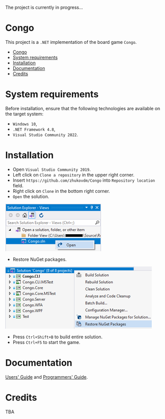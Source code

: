 The project is currently in progress...

# Congo

This project is a `.NET` implementation of the board game `Congo`.

- [Congo](#congo)
- [System requirements](#system-requirements)
- [Installation](#installation)
- [Documentation](#documentation)
- [Credits](#credits)

# System requirements

Before installation, ensure that the following technologies are available
on the target system:
- `Windows 10`,
- `.NET Framework 4.8`,
- `Visual Studio Community 2022`.

# Installation

- Open `Visual Studio Community 2019`.
- Left click on `Clone a repository` in the upper right corner.
- Insert `https://github.com/zhukovdm/Congo` into `Repository location` field.
- Right click on `Clone` in the bottom right corner.
- `Open` the solution.

![open](./assets/images/install.png)

- Restore NuGet packages.

![open](./assets/images/nugets.png)

- Press `Ctrl+Shift+B` to build entire solution.
- Press `Ctrl+F5` to start the game.

# Documentation

[Users' Guide](assets/docs/USER.md) and [Programmers' Guide](assets/docs/PROG.md).

# Credits

TBA
